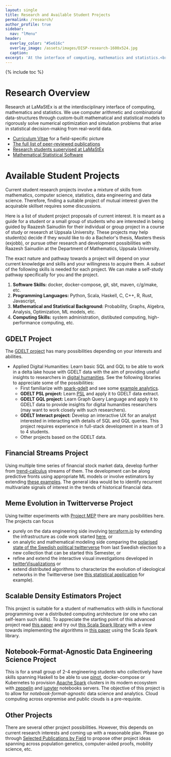 ```yaml
---
layout: single
title: Research and Available Student Projects
permalink: /research/
author_profile: true
sidebar:
  nav: "lMenu"
header:
  overlay_color: "#5e616c"
  overlay_image: /assets/images/DISP-research-1600x524.jpg
  caption: 
excerpt: 'At the interface of computing, mathematics and statistics.<br /><br /><br />'
---
```

{% include toc %}

# Research Overview 

Research at LaMaStEx is at the interdisciplinary interface of computing, mathematics and statistics. 
We use computer arithmetic and combinatorial data-structures through custom-built mathematical and statistical models to rigorously solve numerical optimization and simulation problems that arise in statistical decision-making from real-world data.

* [Curriculum Vitae](/cv/) for a field-specific picture
* [The full list of peer-reviewed publications](/publications/)
* [Research students supervised at LaMaStEx](/students/)
* [Mathematical Statistical Software](/software/)

# Available Student Projects

Current student research projects involve a mixture of skills from mathematics, computer science, statistics, data engineering and data science.
Therefore, finding a suitable project of mutual interest given the acquirable skillset requires some discussions. 

Here is a list of student project proposals of current interest.
It is meant as a guide for a student or a small group of students who are interested in being guided by Raazesh Sainudiin for their individual or group project in a course of study or research at Uppsala University. 
These projects may help student(s) decide if they would like to do a Bachelor's thesis, Masters thesis (exjobb), or pursue other research and development possibilities with Raazesh Sainudiin at the Department of Mathematics, Uppsala University.

The exact nature and pathway towards a project will depend on your current knowledge and skills and your willingness to acquire them. A *subset* of the following skills is needed for each project. We can make a self-study pathway specifically for you and the project.

1. **Software Skills:** docker, docker-compose, git, sbt, maven, c/g/make, etc.
2. **Programming Languages:** Python, Scala, Haskell, C, C++, R, Rust, Javascript,   
3. **Mathematical and Statistical Background:** Probability, Graphs, Algebra, Analysis, Optimization, ML models, etc.
4. **Computing Skills:** system administration, distibuted computing, high-performance computing, etc.

## GDELT Project

The [GDELT project](https://www.gdeltproject.org/) has many possibilities depending on your interests and abilities.

- Applied Digital Humanities: Learn basic SQL and GQL to be able to work in a delta lake house with GDELT data with the aim of providing useful insights to researchers in [digital humanities](https://www.abm.uu.se/cdhu-eng). See the following libraries to appreciate some of the possibilities:
  - First familiarize with [spark-gdelt](https://github.com/lamastex/spark-gdelt) and see some [example analytics](https://github.com/lamastex/spark-gdelt-examples).
  - **GDELT PSL project:** Learn [PSL](https://psl.linqs.org/) and apply it to GDELT data extract.
  - **GDELT GQL project:** Learn Graph Query Language and apply it to GDELT data to provide insights for digital humanities researchers (may want to work closely with such researchers).
  - **GDELT Interact project:** Develop an interactive UX for an analyst interested in interacting with details of SQL and GQL queries. This project requires experience in full-stack development in a team of 3 to 4 students.
  - Other projects based on the GDELT data.

## Financial Streams Project

Using multiple time series of financial stock market data, 
develop further from [trend-calculus](https://github.com/lamastex/spark-trend-calculus) streams of them. The development can be along predictive fronts using appropriate ML models or involve estimators by extending [these examples](https://github.com/lamastex/spark-trend-calculus-examples). 
The general idea would be to identify recurrent multivariate signals of interest in the trends of historical financial data. 

## Meme Evolution in Twitterverse Project

Using twitter experiments with [Project MEP](https://github.com/lamastex/mep) there are many posibilities here. The projects can focus 

- purely on the data engineering side involving [terraform.io](https://www.terraform.io/) by extending the infrastructure as code work started [here](https://github.com/lamastex/mep/tree/main/infra/tf), or 
- on analytic and mathematical modeling side comparing the [polarised state of the Swedish political twitterverse](http://lamastex.org/preprints/20190830_PolarisedMEPSverige.pdf) from last Swedish election to a new collection that can be started this Semester, or
- refine and extend the interactive visual investigations developed in [twitterVisualizations](https://github.com/lamastex/twitterVisualizations) or 
- extend distributed algorithms to characterize the evolution of ideological networks in the Twitterverse (see [this statistical application](https://doi.org/10.1007/s13278-019-0567-9) for example).

## Scalable Density Estimators Project

This project is suitable for a student of mathematics with skills in functional programming over a distributed computing architecture (or one who can self-learn such skills). To appreciate the starting point of this advanced project read [this paper](https://arxiv.org/abs/2012.14847) and try out [this Scala Spark library](https://gitlab.com/tilowiklund/distributed-histogram-trees) with a view towards implementing the algorithms in [this paper](http://interval.louisiana.edu/reliable-computing-journal/volume-16/reliable-computing-16-pp-252-282.pdf) using the Scala Spark library.

## Notebook-Format-Agnostic Data Engineering Science Project

This is for a small group of 2-4 engineering students who collectively have skills spanning Haskell to be able to use [pinot](https://gitlab.com/tilowiklund/pinot/), docker-compose or Kubernetes to provision [Apache Spark](https://spark.apache.org/) clusters in its modern ecosystem with [zeppelin](https://zeppelin.apache.org/) and [jupyter](https://jupyterhub.readthedocs.io/en/stable/index.html) notebooks servers. The objective of this project is to allow for *notebook-format-agnostic* data science and analytics. Cloud computing across onpremise and public clouds is a pre-requiste.

## Other Projects

There are several other project possibilities. However, this depends on current research interests and coming up with a reasonable plan. Please go through [Selected Publications by Field](https://lamastex.github.io/cv/#selected-publications-by-field) to propose other project ideas spanning across population genetics, computer-aided proofs, mobility science, etc.

<!--
* [Project MEP: Meme Evolution Programme](https://lamastex.github.io/scalable-data-science/sds/research/mep/)

* [Project SAHDE: Scalable Adaptive Histogram Density Estimation](https://lamastex.github.io/scalable-data-science/sds/research/densityEstimation/sahde/)


# Research Vision and Grants

<html>
  <head>
    <script type="text/javascript" src="https://www.gstatic.com/charts/loader.js"></script>
    <script type="text/javascript">
      google.charts.load('current', {packages:['wordtree']});
      google.charts.setOnLoadCallback(drawSimpleNodeChart);
      function drawSimpleNodeChart() {
        var nodeListData = new google.visualization.arrayToDataTable([
          ['id', 'childLabel', 'parent', 'size', 'weight'],
          [0, 'research', -1, 1, 0],
          [1, 'Comb. Stoch. Proc.', 0, 1, 1],
          [2, 'Data Sci.', 0, 5, 2],
          [3, 'Comp. Arith.', 0, 5, 3],

          [4, 'Behavioral Pedigree Proc.', 1, 3, 3],
          [5, 'Popn. Genomic Inference', 1, 3, 3],
          [6, 'Models of Meme evol.', 1, 3, 3],
          [7, 'Geospatial Lumped MC', 1, 3, 3],
          [8, 'Privacy-Preserv. Decisions', 1, 3, 3],

          [9, 'MRS2 Stat. Set Proc.', 3, 3, 0],
          [10, 'Tree Arithmetic', 3, 3, 0],
          [11, 'Geospatial Traj. Arith.', 10, 3, 2],

          [23, 'g+EU-MarieCurieAct:2.9Mkr', 3, 3, 2],


          [15, 'Scalable Tree Arith', 2, 5, 0],
          [13, 'SDS-2-2 Book', 2, 5, 0],
          [14, 'Consult. Combient', 2, 3, 0],

          [12, 'Open Meme Evol. Prog.', 2, 4, 3],
          [16, 'Scalable Multiv Hists', 2, 3, 0],

          [17, 'g+databricks:2.2Mkr', 12, 5, 10],
          [18, 'g+AWS:30Kkr 18', 12, 5, 10],
          [19, 'g-VR: Privacy Pres. Decs', 12, 5, 10],
          [20, 'g-VR: CALISTA', 11, 5, 10],
          [21, 'g-IL: TelAviv', 11, 5, 10],
          [22, 'g-Tw Health Metrics', 12, 2, 10]
]);

        var options = {
          maxFontSize: 14,
          wordtree: {
            format: 'explicit',
            type: 'suffix'
          }
        };

        var wordtree = new google.visualization.WordTree(
          document.getElementById('wordtree_explicit_maxfontsize'));
        wordtree.draw(nodeListData, options);
      }
    </script>
  </head>
  <body>
    <div id="wordtree_explicit_maxfontsize" style="width: 900px; height: 500px;"></div>
  </body>
</html>


## Most Important Contributions to Research & Current Directions

### Mathematical Statistical Combinatorial Stochastic Processes & Data Science

- Ancestries of a Recombining Diploid Population, Raazesh Sainudiin, Bhalchandra Thatte, and Amandine V&eacute;ber, Journal of Mathematical Biology, Volume 72, Issue 1, pp 363-408, 2016 (preprint <a class="linkitem" href="http://lamastex.org/preprints/20150322_combinedARG_JMB.pdf">PDF</a> 436KB). The final publication is available at Springer via <a class="linkitem" href="http://dx.doi.org/10.1007/s00285-015-0886-z">10.1007/s00285-015-0886-z</a>
  - *Towards unifying behavioural ecology and population genetics* (started collaboration with <a href="https://katalog.uu.se/profile/?id=N13-1883">Elisabeth Bolund</a>, Assistant Professor at <a href="https://katalog.uu.se/organisation/?orgId=X137:5">Department of Ecology and Genetics, Animal Ecology</a>, Uppsala University, *on sexually dimorphic nematodes under selection*)
- Experiments with the Site Frequency Spectrum, Raazesh Sainudiin, Kevin Thornton, Jennifer Harlow, James Booth, Michael Stillman, Ruriko Yoshida, Robert Griffiths, Gilean McVean and Peter Donnelly, <a class="linkitem" href="http://www.springerlink.com/content/0748966716753484/">Inaugural Issue in Algebraic Biology, Bulletin of Mathematical Biology, Volume 73, Number 4, 829-872</a>, 2011 (<a class="linkitem" href="http://lamastex.org/preprints/AMSReviewOfSFSExperiments2011.pdf">AMS review</a>)
  - *Towards general lumped controlled Markov processes* (basis for privacy-preserving decision procedures with social-media and geospatial trajectory data with others at UU as explained below)
  - *Towards distributed computing algorithms for Population Genomic Inference* with Veber (Paris) and EEB-based Pop-gen group (early stages; journal-clubs, 360-in-525-05 population genomics and big data course, etc.)
- The Transmission Process: A Combinatorial Stochastic Process for the Evolution of Transmission Trees over Networks, Raazesh Sainudiin and David Welch, Journal of Theoretical Biology, Volume 410, Pages 137–170, <a class="linkitem" href="http://dx.doi.org/10.1016/j.jtbi.2016.07.038">10.1016/j.jtbi.2016.07.038</a>, 2016. See research project: <a class="linkitem" href="https://lamastex.github.io/scalable-data-science/sds/research/mep/">Meme Evolution Programme</a>
  - *Towards SIR/SIS models, Population Ideological Forests in Twitter, and their Dynamic models* (much harder problems; joint work with Veber and Gaiffas in Paris) 

### Computer Arithmetic & Data Science

- Mapped Regular Pavings, Jennifer Harlow, Raazesh Sainudiin and Warwick Tucker, <a class="linkitem" href="http://interval.louisiana.edu/reliable-computing-journal/volume-16/reliable-computing-16-pp-252-282.pdf">Reliable Computing, vol. 16, pp. 252-282</a>, 2012 (<a class="linkitem" href="http://lamastex.org/preprints/MappedRegularPaving.pdf">PDF</a> 972KB)
- Minimum distance estimation with universal performance guarantees over statistical regular pavings, Raazesh Sainudiin and Gloria Teng, 17 pages, 2018 (<a class="linkitem" href="http://lamastex.org/preprints/20180405_MDEYatracosThis.pdf">PDF</a> 708KB)
  - *Towards Scalable (big data friendly) variants that can be used in real-world industry-scale problems (Anamoly Detection, Predictive Maintenance, etc.)* (working with Tilo Wiklund, Maths@UU and Warwick Tucker on arithmetical aspects; got three submissions of applications relevant to Combient AB, Stockholm)
  - *Towards Privacy-Preserving Tree Arithmetics for geospatial trajectories*

## Grants and Research Collaborators - Next 5-6 years

### Research Grants Concluded in 2017

- 245Kkr/2.95Mkr: EU Marie Curie Actions People (Co-applicant with countepart funding from Royal Society of NZ) on Project CORCON: Correctness by Construction (30% rsrch)
  - main output: 
    - MRS 2.0: A C++ Class Library for Statistical Set Processing and Computer-Aided Proofs in Statistics (Version 2.0) [Software], Available from <a class="linkitem" href="https://github.com/lamastex/mrs2">https://github.com/lamastex/mrs2</a>, 2017

### Research Grants Won in 2017-2018 for 2018-2025

- 27Kkr: AWS Cloud Computing Credits for Research for *Ethnographically-designed Experiments to Monitor SE 2018 Election in Twitter*
  - Main Applicant with primary co-applicant:
    - <a href="http://katalog.uu.se/profile/?id=N96-202_1">Mattias Gardell</a>, Professor at <a href="http://katalog.uu.se/organisation/?orgId=X256">Centre for Multidisciplinary Studies on Racism</a> and <a href="http://katalog.uu.se/organisation/?orgId=RF1:6">Department of Theology, History of Religions and The Social Sciences of Religion; History of Religions</a>, Faculty of Theology, Uppsala University

- 2.2Mkr: databricks Academic Research Partnership for effectively unlimited professional databricks computing units for data science and engineering research (including *Monitoring and Analysis of SE 2018 Election in Twitter against GDELT project*)
  - Main Applicant (projected for Meme Evolution Programme research and PhD student training until 2025)
  - Allowed my past and current MSc and candidate thesis/research students to do big data research at zero cost
    - (main output submitted to <a href="http://asonam.cpsc.ucalgary.ca/2018/index.php">The 2018 IEEE/ACM International Conference on Advances in Social Networks Analysis and Mining, Barcelona Spain, Aug 28-31, 2018</a>) Rejecting the Null Hypothesis of Apathetic Retweeting of US politicians and SPLC-defined Hate Groups in the 2016 US Presidential Election, Raazesh Sainudiin, Kumar Yogeeswaran, Kyle Nash and Rania Sahioun, 8 pages, 2018 (<a class="linkitem" href="http://lamastex.org/preprints/20180423_NullApatheticRetweetOfUSPolitsHategrps.pdf">PDF</a> 448KB)

- 26Kkr: Esseen Research Grant for Nonparametric Density Estimators with Universal Performance Guarantees
  - Main Applicant for research visits/presentations (100% rsrch 3-4 weeks in term 1 2018)
    - (submitted to <a href="http://scan2018.oishi.info.waseda.ac.jp/">The 18th International Symposium on Scientific Computing, Computer Arithmetic, and Verified Numerical Computations, Sep 10-15, 2018, Tokyo</a>) *Exact Bayesian A/B testing using distributed fault-tolerant Moore rejection sampler*, Benny Avelin and Raazesh Sainudiin, Extended Abstract, 2018 (<a class="linkitem" href="http://lamastex.org/preprints/20180507_ABTestingViaDistributedMRS.pdf">PDF</a> 104KB)
    - (submitted to <a href="http://www.ir.disco.unimib.it/sum2018/">The 12th International Conference on Scalable Uncertainty Management – Milan, Italy, Oct 3-5, 2018</a>) *Scalable Multivariate Histograms*, Raazesh Sainudiin and Tilo Wiklund, 14 pages, 2018 (<a class="linkitem" href="http://lamastex.org/preprints/20180506_SparkDensityTree.pdf">PDF</a> 800KB) -- *industry-scale big data ready!*
    - (submitted to ACM Transactions) *Minimum distance estimation with universal performance guarantees over statistical regular pavings*, Raazesh Sainudiin and Gloria Teng, 17 pages, 2018 (<a class="linkitem" href="http://lamastex.org/preprints/20180405_MDEYatracosThis.pdf">PDF</a> 708KB)
    - (new direction): *Extending arithmetic to hyper-plane split trees for nonparametric density estimators with L1 and L2 losses* with <a href="http://luc.devroye.org/">Professor Luc Devroye</a>,  School of Computer Science, McGill University, Montreal, Canada (also the primitive operation underlying Neural Networks) 

### Research-led Teaching Grants Won in 2017-2018

- 80Kkr: <a href="https://lamastex.github.io/scalable-data-science/sds/2/2/">Inter-Faculty Courses in Data Sciences for PhD students across TekNat Faculty (Fall 2017)</a>
- 60Kkr: <a href="https://lamastex.github.io/scalable-data-science/360-in-525/2018/">CIM Sponsored Courses in Data Sciences (Spring 2018; Total of 10 full-day Bootcamp-Style Courses)</a>
- 20Kkr: Combinet AB and SEB - fika support for the above courses
- Uppsala University is an AWS Academy Partner Institution (Main Applicant and UU's Main PoC): Allows each student and each faculty to spend 200-500 USD of cloud computing credits for free on AWS per year
- databricks academic partnership grant has been used to develop course content and for student research projects 

### Research Grants Applied for in 2018-2024 (waiting on decision)

- 14.9Mkr: VR Research Environment Grant (Migration and Integration); *Integration in a mobile society, modelling and analysing how everyday mobility is shaping the potential for integration*
  - Co-Applicant with main applicant <a href="http://www.kultgeog.uu.se/kontakt/personal/John_Osth/">John Östh, Department of Cultural and Economic Geography, Uppsala University</a> (20% rsrch + 1 PhD)
- 29Mkr: VR Research Environment Grant (Interdisciplinary Research); *Privacy-preserving Decisions from Social Media Communications and Geo-spatial Movements of a Sovereign European Population*
  - Main Applicant with some of the key participating researchers (40% rsrch + 4 PhDs):
    - <a href="https://katalog.uu.se/profile/?id=N3-955">Anna Sara-Lind</a>, Professor of Public Law at the Faculty of Law, Uppsala University
    - <a href="http://www.kultgeog.uu.se/kontakt/personal/John_Osth/">John Östh</a>, Associate Professor, Department of Cultural and Economic Geography, Uppsala University
    - <a href="http://www.cmap.polytechnique.fr/~gaiffas/">Stéphane Gaïffas</a>, Professeur, Laboratoire de Probabilités et Modèles Aléatoires, Université Paris Diderot, Paris, France 
    - <a href="http://www.cmap.polytechnique.fr/~veber/">Amandine Veber</a>, CNRS Researcher, Centre de Mathématiques Appliquées, École Polytechnique, Palaiseau, France
- 4.8Mkr: Twitter Health Metrics Research; *Scalable Markov Kernels from Twitterverse to the GDELT Project*
  - Main Applicant (20% rsrch + 1 PhD)
- 2.9Mkr: Research grant jointly with Blavtnik Interdisciplinary Cyber Research Center, a Telecom Company and Tel Aviv University, Israel *Mobile Phone Data for Society and Privacy for the Individual: From the Conflict to a Synergy in Transport Flows Analysis*
  - Co-PIs with Professors Itzhak Benenson and Itzhak Omer, Porter School of Environment and Geoscience, Faculty of Exact Sciences, Tel Aviv University (10% rsrch + 1 PhD co-supervision)
-->
